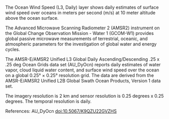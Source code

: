 The Ocean Wind Speed (L3, Daily) layer shows daily estimates of surface wind speed over oceans in meters per second (m/s) at 10 meter altitude above the ocean surface.

The Advanced Microwave Scanning Radiometer 2 (AMSR2) instrument on the Global Change Observation Mission - Water 1 (GCOM-W1) provides global passive microwave measurements of terrestrial, oceanic, and atmospheric parameters for the investigation of global water and energy cycles.

The AMSR-E/AMSR2 Unified L3 Global Daily Ascending/Descending .25 x .25 deg Ocean Grids data set (AU_DyOcn) reports daily estimates of water vapor, cloud liquid water content, and surface wind speed over the ocean on a global 0.25° × 0.25° resolution grid. The data are derived from the AMSR-E/AMSR2 Unified L2B Global Swath Ocean Products, Version 1 data set.

The imagery resolution is 2 km and sensor resolution is 0.25 degrees x 0.25 degrees. The temporal resolution is daily.

References: AU_DyOcn [doi:10.5067/K9QZU22GVZHS](https://doi.org/10.5067/K9QZU22GVZHS)